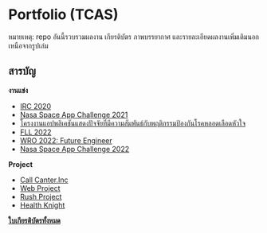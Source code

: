 # Portfolio (TCAS)

หมายเหตุ: repo อันนี้รวบรวมผลงาน เกียรติบัตร ภาพบรรยากาศ และรายละเอียดผลงานเพิ่มเติมนอกเหนือจากรูปเล่ม

## สารบัญ
**งานแข่ง**
- [IRC 2020](https://github.com/aimbcc170/TCAS-Portfolio-VIVID.P/blob/main/%5B2020%5D%20IRC%202020/irc.md)
- [Nasa Space App Challenge 2021](https://github.com/aimbcc170/TCAS-Portfolio-VIVID.P/blob/main/%5B2021%5D%20Nasa%20space%20app%20challenge%202021/nsac%202021%20th.md)
- [โครงงานแอปพลิเคชันแสดงปัจจัยที่มีความสัมพันธ์กับพฤติกรรมป้องกันโรคหลอดเลือดหัวใจ]()
- [FLL 2022]()
- [WRO 2022: Future Engineer]()
- [Nasa Space App Challenge 2022]()

**Project**
- [Call Canter.Inc]()
- [Web Project]()
- [Rush Project]()
- [Health Knight]()

**[ใบเกียรติบัตรทั้งหมด]()**
